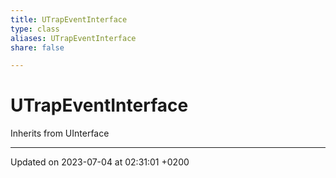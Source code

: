 ```yaml
---
title: UTrapEventInterface
type: class
aliases: UTrapEventInterface
share: false

---
```


# UTrapEventInterface





Inherits from UInterface

-------------------------------

Updated on 2023-07-04 at 02:31:01 +0200